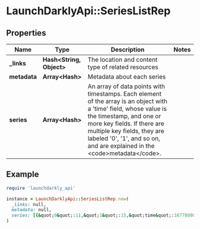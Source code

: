 # LaunchDarklyApi::SeriesListRep

## Properties

| Name | Type | Description | Notes |
| ---- | ---- | ----------- | ----- |
| **_links** | **Hash&lt;String, Object&gt;** | The location and content type of related resources |  |
| **metadata** | **Array&lt;Hash&gt;** | Metadata about each series |  |
| **series** | **Array&lt;Hash&gt;** | An array of data points with timestamps. Each element of the array is an object with a &#39;time&#39; field, whose value is the timestamp, and one or more key fields. If there are multiple key fields, they are labeled &#39;0&#39;, &#39;1&#39;, and so on, and are explained in the &lt;code&gt;metadata&lt;/code&gt;. |  |

## Example

```ruby
require 'launchdarkly_api'

instance = LaunchDarklyApi::SeriesListRep.new(
  _links: null,
  metadata: null,
  series: [{&quot;0&quot;:11,&quot;1&quot;:15,&quot;time&quot;:1677888000000}]
)
```

